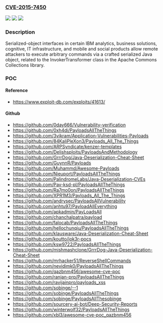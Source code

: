 ### [CVE-2015-7450](https://cve.mitre.org/cgi-bin/cvename.cgi?name=CVE-2015-7450)
![](https://img.shields.io/static/v1?label=Product&message=n%2Fa&color=blue)
![](https://img.shields.io/static/v1?label=Version&message=n%2Fa&color=blue)
![](https://img.shields.io/static/v1?label=Vulnerability&message=n%2Fa&color=brighgreen)

### Description

Serialized-object interfaces in certain IBM analytics, business solutions, cognitive, IT infrastructure, and mobile and social products allow remote attackers to execute arbitrary commands via a crafted serialized Java object, related to the InvokerTransformer class in the Apache Commons Collections library.

### POC

#### Reference
- https://www.exploit-db.com/exploits/41613/

#### Github
- https://github.com/0day666/Vulnerability-verification
- https://github.com/0xh4di/PayloadsAllTheThings
- https://github.com/3vikram/Application-Vulnerabilities-Payloads
- https://github.com/84KaliPleXon3/Payloads_All_The_Things
- https://github.com/ARPSyndicate/kenzer-templates
- https://github.com/Delishsploits/PayloadsAndMethodology
- https://github.com/GrrrDog/Java-Deserialization-Cheat-Sheet
- https://github.com/GuynnR/Payloads
- https://github.com/Muhammd/Awesome-Payloads
- https://github.com/Nieuport/PayloadsAllTheThings
- https://github.com/PalindromeLabs/Java-Deserialization-CVEs
- https://github.com/Pav-ksd-pl/PayloadsAllTheThings
- https://github.com/Ra7mo0on/PayloadsAllTheThings
- https://github.com/XPR1M3/Payloads_All_The_Things
- https://github.com/andrysec/PayloadsAllVulnerability
- https://github.com/anhtu97/PayloadAllEverything
- https://github.com/apkadmin/PayLoadsAll
- https://github.com/chanchalpatra/payload
- https://github.com/falocab/PayloadsAllTheThings
- https://github.com/hellochunqiu/PayloadsAllTheThings
- https://github.com/klausware/Java-Deserialization-Cheat-Sheet
- https://github.com/koutto/jok3r-pocs
- https://github.com/ksw9722/PayloadsAllTheThings
- https://github.com/mishmashclone/GrrrDog-Java-Deserialization-Cheat-Sheet
- https://github.com/mrhacker51/ReverseShellCommands
- https://github.com/nevidimk0/PayloadsAllTheThings
- https://github.com/qazbnm456/awesome-cve-poc
- https://github.com/ranjan-prp/PayloadsAllTheThings
- https://github.com/ravijainpro/payloads_xss
- https://github.com/sobinge/--1
- https://github.com/sobinge/PayloadsAllTheThings
- https://github.com/sobinge/PayloadsAllThesobinge
- https://github.com/sourcery-ai-bot/Deep-Security-Reports
- https://github.com/winterwolf32/PayloadsAllTheThings
- https://github.com/xbl3/awesome-cve-poc_qazbnm456

